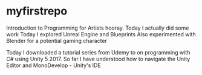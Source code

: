 # myfirstrepo
Introduction to Programming for Artists
hooray. Today I actually did some work
Today I explored Unreal Engine and Blueprints
Also experimented with Blender for a potential gaming character


Today I downloaded a tutorial series from Udemy to on programming with C# using Unity 5 2017.  So far I have understood how to navigate the Unity Editor and MonoDevelop - Unity's IDE
